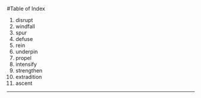 #Table of Index

1. disrupt
2. windfall
3. spur
4. defuse
5. rein
6. underpin
7. propel
8. intensify
9. strengthen
10. extradition
11. ascent

<hr />